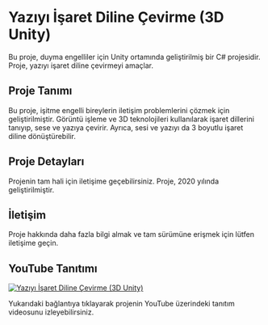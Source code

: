 # Yazıyı İşaret Diline Çevirme (3D Unity)

Bu proje, duyma engelliler için Unity ortamında geliştirilmiş bir C# projesidir. Proje, yazıyı işaret diline çevirmeyi amaçlar.

## Proje Tanımı

Bu proje, işitme engelli bireylerin iletişim problemlerini çözmek için geliştirilmiştir. Görüntü işleme ve 3D teknolojileri kullanılarak işaret dillerini tanıyıp, sese ve yazıya çevirir. Ayrıca, sesi ve yazıyı da 3 boyutlu işaret diline dönüştürebilir.

## Proje Detayları

Projenin tam hali için iletişime geçebilirsiniz. Proje, 2020 yılında geliştirilmiştir.

## İletişim

Proje hakkında daha fazla bilgi almak ve tam sürümüne erişmek için lütfen iletişime geçin.

## YouTube Tanıtımı

[![Yazıyı İşaret Diline Çevirme (3D Unity)](https://img.youtube.com/vi/3yTuLN6NxZY/0.jpg)](https://www.youtube.com/watch?v=3yTuLN6NxZY)

Yukarıdaki bağlantıya tıklayarak projenin YouTube üzerindeki tanıtım videosunu izleyebilirsiniz. 

